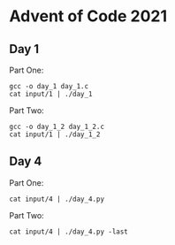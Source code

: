 # Advent of Code 2021

## Day 1

Part One:

```shell
gcc -o day_1 day_1.c
cat input/1 | ./day_1
```

Part Two:

```shell
gcc -o day_1_2 day_1_2.c
cat input/1 | ./day_1_2
```

## Day 4

Part One:

```shell
cat input/4 | ./day_4.py
```

Part Two:

```shell
cat input/4 | ./day_4.py -last
```

